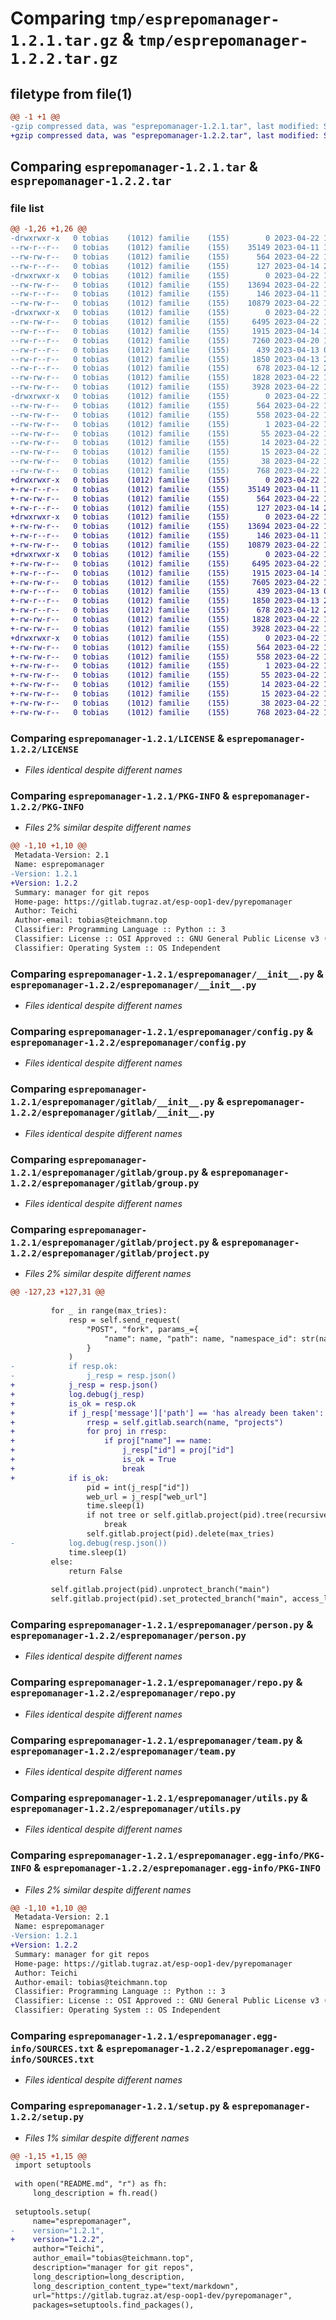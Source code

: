# Comparing `tmp/esprepomanager-1.2.1.tar.gz` & `tmp/esprepomanager-1.2.2.tar.gz`

## filetype from file(1)

```diff
@@ -1 +1 @@
-gzip compressed data, was "esprepomanager-1.2.1.tar", last modified: Sat Apr 22 11:32:11 2023, max compression
+gzip compressed data, was "esprepomanager-1.2.2.tar", last modified: Sat Apr 22 11:49:37 2023, max compression
```

## Comparing `esprepomanager-1.2.1.tar` & `esprepomanager-1.2.2.tar`

### file list

```diff
@@ -1,26 +1,26 @@
-drwxrwxr-x   0 tobias    (1012) familie    (155)        0 2023-04-22 11:32:11.978237 esprepomanager-1.2.1/
--rw-r--r--   0 tobias    (1012) familie    (155)    35149 2023-04-11 14:23:15.000000 esprepomanager-1.2.1/LICENSE
--rw-rw-r--   0 tobias    (1012) familie    (155)      564 2023-04-22 11:32:11.974245 esprepomanager-1.2.1/PKG-INFO
--rw-r--r--   0 tobias    (1012) familie    (155)      127 2023-04-14 20:13:12.000000 esprepomanager-1.2.1/README.md
-drwxrwxr-x   0 tobias    (1012) familie    (155)        0 2023-04-22 11:32:11.786652 esprepomanager-1.2.1/esprepomanager/
--rw-rw-r--   0 tobias    (1012) familie    (155)    13694 2023-04-22 11:31:57.000000 esprepomanager-1.2.1/esprepomanager/__init__.py
--rw-r--r--   0 tobias    (1012) familie    (155)      146 2023-04-11 14:32:23.000000 esprepomanager-1.2.1/esprepomanager/__main__.py
--rw-rw-r--   0 tobias    (1012) familie    (155)    10879 2023-04-22 11:18:34.000000 esprepomanager-1.2.1/esprepomanager/config.py
-drwxrwxr-x   0 tobias    (1012) familie    (155)        0 2023-04-22 11:32:11.954289 esprepomanager-1.2.1/esprepomanager/gitlab/
--rw-rw-r--   0 tobias    (1012) familie    (155)     6495 2023-04-22 10:13:08.000000 esprepomanager-1.2.1/esprepomanager/gitlab/__init__.py
--rw-r--r--   0 tobias    (1012) familie    (155)     1915 2023-04-14 16:46:47.000000 esprepomanager-1.2.1/esprepomanager/gitlab/group.py
--rw-r--r--   0 tobias    (1012) familie    (155)     7260 2023-04-20 15:25:33.000000 esprepomanager-1.2.1/esprepomanager/gitlab/project.py
--rw-r--r--   0 tobias    (1012) familie    (155)      439 2023-04-13 01:24:15.000000 esprepomanager-1.2.1/esprepomanager/gitlab/user.py
--rw-r--r--   0 tobias    (1012) familie    (155)     1850 2023-04-13 22:10:58.000000 esprepomanager-1.2.1/esprepomanager/person.py
--rw-r--r--   0 tobias    (1012) familie    (155)      678 2023-04-12 20:47:34.000000 esprepomanager-1.2.1/esprepomanager/repo.py
--rw-rw-r--   0 tobias    (1012) familie    (155)     1828 2023-04-22 11:18:34.000000 esprepomanager-1.2.1/esprepomanager/team.py
--rw-rw-r--   0 tobias    (1012) familie    (155)     3928 2023-04-22 11:18:34.000000 esprepomanager-1.2.1/esprepomanager/utils.py
-drwxrwxr-x   0 tobias    (1012) familie    (155)        0 2023-04-22 11:32:11.786652 esprepomanager-1.2.1/esprepomanager.egg-info/
--rw-rw-r--   0 tobias    (1012) familie    (155)      564 2023-04-22 11:32:11.000000 esprepomanager-1.2.1/esprepomanager.egg-info/PKG-INFO
--rw-rw-r--   0 tobias    (1012) familie    (155)      558 2023-04-22 11:32:11.000000 esprepomanager-1.2.1/esprepomanager.egg-info/SOURCES.txt
--rw-rw-r--   0 tobias    (1012) familie    (155)        1 2023-04-22 11:32:11.000000 esprepomanager-1.2.1/esprepomanager.egg-info/dependency_links.txt
--rw-rw-r--   0 tobias    (1012) familie    (155)       55 2023-04-22 11:32:11.000000 esprepomanager-1.2.1/esprepomanager.egg-info/entry_points.txt
--rw-rw-r--   0 tobias    (1012) familie    (155)       14 2023-04-22 11:32:11.000000 esprepomanager-1.2.1/esprepomanager.egg-info/requires.txt
--rw-rw-r--   0 tobias    (1012) familie    (155)       15 2023-04-22 11:32:11.000000 esprepomanager-1.2.1/esprepomanager.egg-info/top_level.txt
--rw-rw-r--   0 tobias    (1012) familie    (155)       38 2023-04-22 11:32:11.978237 esprepomanager-1.2.1/setup.cfg
--rw-rw-r--   0 tobias    (1012) familie    (155)      768 2023-04-22 11:31:57.000000 esprepomanager-1.2.1/setup.py
+drwxrwxr-x   0 tobias    (1012) familie    (155)        0 2023-04-22 11:49:37.675037 esprepomanager-1.2.2/
+-rw-r--r--   0 tobias    (1012) familie    (155)    35149 2023-04-11 14:23:15.000000 esprepomanager-1.2.2/LICENSE
+-rw-rw-r--   0 tobias    (1012) familie    (155)      564 2023-04-22 11:49:37.675037 esprepomanager-1.2.2/PKG-INFO
+-rw-r--r--   0 tobias    (1012) familie    (155)      127 2023-04-14 20:13:12.000000 esprepomanager-1.2.2/README.md
+drwxrwxr-x   0 tobias    (1012) familie    (155)        0 2023-04-22 11:49:37.675037 esprepomanager-1.2.2/esprepomanager/
+-rw-rw-r--   0 tobias    (1012) familie    (155)    13694 2023-04-22 11:31:57.000000 esprepomanager-1.2.2/esprepomanager/__init__.py
+-rw-r--r--   0 tobias    (1012) familie    (155)      146 2023-04-11 14:32:23.000000 esprepomanager-1.2.2/esprepomanager/__main__.py
+-rw-rw-r--   0 tobias    (1012) familie    (155)    10879 2023-04-22 11:18:34.000000 esprepomanager-1.2.2/esprepomanager/config.py
+drwxrwxr-x   0 tobias    (1012) familie    (155)        0 2023-04-22 11:49:37.675037 esprepomanager-1.2.2/esprepomanager/gitlab/
+-rw-rw-r--   0 tobias    (1012) familie    (155)     6495 2023-04-22 10:13:08.000000 esprepomanager-1.2.2/esprepomanager/gitlab/__init__.py
+-rw-r--r--   0 tobias    (1012) familie    (155)     1915 2023-04-14 16:46:47.000000 esprepomanager-1.2.2/esprepomanager/gitlab/group.py
+-rw-rw-r--   0 tobias    (1012) familie    (155)     7605 2023-04-22 11:49:28.000000 esprepomanager-1.2.2/esprepomanager/gitlab/project.py
+-rw-r--r--   0 tobias    (1012) familie    (155)      439 2023-04-13 01:24:15.000000 esprepomanager-1.2.2/esprepomanager/gitlab/user.py
+-rw-r--r--   0 tobias    (1012) familie    (155)     1850 2023-04-13 22:10:58.000000 esprepomanager-1.2.2/esprepomanager/person.py
+-rw-r--r--   0 tobias    (1012) familie    (155)      678 2023-04-12 20:47:34.000000 esprepomanager-1.2.2/esprepomanager/repo.py
+-rw-rw-r--   0 tobias    (1012) familie    (155)     1828 2023-04-22 11:18:34.000000 esprepomanager-1.2.2/esprepomanager/team.py
+-rw-rw-r--   0 tobias    (1012) familie    (155)     3928 2023-04-22 11:18:34.000000 esprepomanager-1.2.2/esprepomanager/utils.py
+drwxrwxr-x   0 tobias    (1012) familie    (155)        0 2023-04-22 11:49:37.675037 esprepomanager-1.2.2/esprepomanager.egg-info/
+-rw-rw-r--   0 tobias    (1012) familie    (155)      564 2023-04-22 11:49:37.000000 esprepomanager-1.2.2/esprepomanager.egg-info/PKG-INFO
+-rw-rw-r--   0 tobias    (1012) familie    (155)      558 2023-04-22 11:49:37.000000 esprepomanager-1.2.2/esprepomanager.egg-info/SOURCES.txt
+-rw-rw-r--   0 tobias    (1012) familie    (155)        1 2023-04-22 11:49:37.000000 esprepomanager-1.2.2/esprepomanager.egg-info/dependency_links.txt
+-rw-rw-r--   0 tobias    (1012) familie    (155)       55 2023-04-22 11:49:37.000000 esprepomanager-1.2.2/esprepomanager.egg-info/entry_points.txt
+-rw-rw-r--   0 tobias    (1012) familie    (155)       14 2023-04-22 11:49:37.000000 esprepomanager-1.2.2/esprepomanager.egg-info/requires.txt
+-rw-rw-r--   0 tobias    (1012) familie    (155)       15 2023-04-22 11:49:37.000000 esprepomanager-1.2.2/esprepomanager.egg-info/top_level.txt
+-rw-rw-r--   0 tobias    (1012) familie    (155)       38 2023-04-22 11:49:37.675037 esprepomanager-1.2.2/setup.cfg
+-rw-rw-r--   0 tobias    (1012) familie    (155)      768 2023-04-22 11:49:28.000000 esprepomanager-1.2.2/setup.py
```

### Comparing `esprepomanager-1.2.1/LICENSE` & `esprepomanager-1.2.2/LICENSE`

 * *Files identical despite different names*

### Comparing `esprepomanager-1.2.1/PKG-INFO` & `esprepomanager-1.2.2/PKG-INFO`

 * *Files 2% similar despite different names*

```diff
@@ -1,10 +1,10 @@
 Metadata-Version: 2.1
 Name: esprepomanager
-Version: 1.2.1
+Version: 1.2.2
 Summary: manager for git repos
 Home-page: https://gitlab.tugraz.at/esp-oop1-dev/pyrepomanager
 Author: Teichi
 Author-email: tobias@teichmann.top
 Classifier: Programming Language :: Python :: 3
 Classifier: License :: OSI Approved :: GNU General Public License v3 (GPLv3)
 Classifier: Operating System :: OS Independent
```

### Comparing `esprepomanager-1.2.1/esprepomanager/__init__.py` & `esprepomanager-1.2.2/esprepomanager/__init__.py`

 * *Files identical despite different names*

### Comparing `esprepomanager-1.2.1/esprepomanager/config.py` & `esprepomanager-1.2.2/esprepomanager/config.py`

 * *Files identical despite different names*

### Comparing `esprepomanager-1.2.1/esprepomanager/gitlab/__init__.py` & `esprepomanager-1.2.2/esprepomanager/gitlab/__init__.py`

 * *Files identical despite different names*

### Comparing `esprepomanager-1.2.1/esprepomanager/gitlab/group.py` & `esprepomanager-1.2.2/esprepomanager/gitlab/group.py`

 * *Files identical despite different names*

### Comparing `esprepomanager-1.2.1/esprepomanager/gitlab/project.py` & `esprepomanager-1.2.2/esprepomanager/gitlab/project.py`

 * *Files 2% similar despite different names*

```diff
@@ -127,23 +127,31 @@
 
         for _ in range(max_tries):
             resp = self.send_request(
                 "POST", "fork", params_={
                     "name": name, "path": name, "namespace_id": str(namespace_id), "visibility": visibility_
                 }
             )
-            if resp.ok:
-                j_resp = resp.json()
+            j_resp = resp.json()
+            log.debug(j_resp)
+            is_ok = resp.ok
+            if j_resp['message']['path'] == 'has already been taken':
+                rresp = self.gitlab.search(name, "projects")
+                for proj in rresp:
+                    if proj["name"] == name:
+                        j_resp["id"] = proj["id"]
+                        is_ok = True
+                        break
+            if is_ok:
                 pid = int(j_resp["id"])
                 web_url = j_resp["web_url"]
                 time.sleep(1)
                 if not tree or self.gitlab.project(pid).tree(recursive=True) == tree:
                     break
                 self.gitlab.project(pid).delete(max_tries)
-            log.debug(resp.json())
             time.sleep(1)
         else:
             return False
 
         self.gitlab.project(pid).unprotect_branch("main")
         self.gitlab.project(pid).set_protected_branch("main", access_level["developer"], False)
```

### Comparing `esprepomanager-1.2.1/esprepomanager/person.py` & `esprepomanager-1.2.2/esprepomanager/person.py`

 * *Files identical despite different names*

### Comparing `esprepomanager-1.2.1/esprepomanager/repo.py` & `esprepomanager-1.2.2/esprepomanager/repo.py`

 * *Files identical despite different names*

### Comparing `esprepomanager-1.2.1/esprepomanager/team.py` & `esprepomanager-1.2.2/esprepomanager/team.py`

 * *Files identical despite different names*

### Comparing `esprepomanager-1.2.1/esprepomanager/utils.py` & `esprepomanager-1.2.2/esprepomanager/utils.py`

 * *Files identical despite different names*

### Comparing `esprepomanager-1.2.1/esprepomanager.egg-info/PKG-INFO` & `esprepomanager-1.2.2/esprepomanager.egg-info/PKG-INFO`

 * *Files 2% similar despite different names*

```diff
@@ -1,10 +1,10 @@
 Metadata-Version: 2.1
 Name: esprepomanager
-Version: 1.2.1
+Version: 1.2.2
 Summary: manager for git repos
 Home-page: https://gitlab.tugraz.at/esp-oop1-dev/pyrepomanager
 Author: Teichi
 Author-email: tobias@teichmann.top
 Classifier: Programming Language :: Python :: 3
 Classifier: License :: OSI Approved :: GNU General Public License v3 (GPLv3)
 Classifier: Operating System :: OS Independent
```

### Comparing `esprepomanager-1.2.1/esprepomanager.egg-info/SOURCES.txt` & `esprepomanager-1.2.2/esprepomanager.egg-info/SOURCES.txt`

 * *Files identical despite different names*

### Comparing `esprepomanager-1.2.1/setup.py` & `esprepomanager-1.2.2/setup.py`

 * *Files 1% similar despite different names*

```diff
@@ -1,15 +1,15 @@
 import setuptools
 
 with open("README.md", "r") as fh:
     long_description = fh.read()
 
 setuptools.setup(
     name="esprepomanager",
-    version="1.2.1",
+    version="1.2.2",
     author="Teichi",
     author_email="tobias@teichmann.top",
     description="manager for git repos",
     long_description=long_description,
     long_description_content_type="text/markdown",
     url="https://gitlab.tugraz.at/esp-oop1-dev/pyrepomanager",
     packages=setuptools.find_packages(),
```

